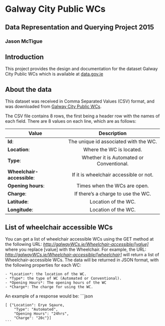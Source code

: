 # Galway City Public WCs
## Data Representation and Querying Project 2015
### Jason McTigue

## Introduction
This project provides the design and documentation for the dataset Galway City Public WCs which is available at [data.gov.ie](https://data.gov.ie/dataset/galway-city-public-wcs)

## About the data
This dataset was received in Comma Separated Values (CSV) format, and was downloaded from [Galway City Public WCs](https://data.gov.ie/dataset/galway-city-public-wcs/resource/0e15c0e0-0c00-4650-aebc-c9304ae33ea0).

The CSV file contains 8 rows, the first being a header row with the names of each field.
There are 8 values on each line, which are as follows:

    
| **Value**       | **Description** |
| ------------- |:-------------:|
| **Id**:     | The unique id associated with the WC.|
| **Location**: | Where the WC is located.|
| **Type**: | Whether it is Automated or Conventional.|
| **Wheelchair-accessible**: | If it is wheelchair accessible or not.|
| **Opening hours**: | Times when the WCs are open.|
| **Charge**: | If there’s a charge to use the WC.|
| **Latitude**: | Location of the WC.|
| **Longitude**: | Location of the WC.|

## List of wheelchair accessible WCs
You can get a list of wheelchair accessible WCs using the GET method at the following URL:
*http://galwayWCs.ie/Wheelchair-accessible/[value]*
where you replace [value] with the Wheelchair.
For example, the URL:
*http://galwayWCs.ie/Wheelchair-accessible/[wheelchair]*
will return a list of Wheelchair-accessible WCs.
The data will be returned in JSON format, with the following properties for each WC:

    - *Location*: the location of the WC.
    - *Type*: the type of WC (Automated or Conventional).
    - *Opening Hours*: The opening hours of the WC
    - *Charge*: The charge for using the WC.
    
An example of a response would be:
    ```json
    
    [ {"Location": Erye Sqaure, 
        "Type": "Automated",
        "Opening Hours": "24hrs",
        "Charge": "20c"}]
    ```
